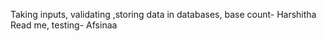 Taking inputs, validating ,storing data in databases, base count- Harshitha
Read me, testing- Afsinaa
